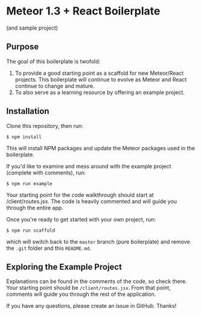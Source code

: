 # Meteor 1.3 + React Boilerplate
(and sample project)

## Purpose

The goal of this boilerplate is twofold:

1. To provide a good starting point as a scaffold for new Meteor/React projects.
This boilerplate will continue to evolve as Meteor and React continue to change
and mature.
2. To also serve as a learning resource by offering an example project.

## Installation

Clone this repository, then run:

    $ npm install

This will install NPM packages and update the Meteor packages used in the
boilerplate.

If you'd like to examine and mess around with the example project (complete with
comments), run:

    $ npm run example

Your starting point for the code walkthrough should start at /client/routes.jsx.
The code is heavily commented and will guide you through the entire app.

Once you're ready to get started with your own project, run:

    $ npm run scaffold

which will switch back to the `master` branch (pure boilerplate) and remove the
`.git` folder and this `README.md`.

## Exploring the Example Project

Explanations can be found in the comments of the code, so check there. Your
starting point should be `/client/routes.jsx`. From that point, comments will
guide you through the rest of the application.

If you have any questions, please create an issue in GitHub. Thanks!
